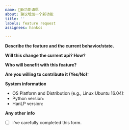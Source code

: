 ```yaml
---
name: 🚀新功能请愿
about: 建议增加一个新功能
title: ''
labels: feature request
assignees: hankcs

---
```


<!--
提问请上论坛，不要发这里！
提问请上论坛，不要发这里！
提问请上论坛，不要发这里！

以下必填，否则直接关闭。
-->

**Describe the feature and the current behavior/state.**

**Will this change the current api? How?**

**Who will benefit with this feature?**

**Are you willing to contribute it (Yes/No):**

**System information**
- OS Platform and Distribution (e.g., Linux Ubuntu 16.04):
- Python version:
- HanLP version:

**Any other info**

* [ ] I've carefully completed this form.
<!-- 发表前先搜索，此处一定要勾选！ -->
<!-- 发表前先搜索，此处一定要勾选！ -->
<!-- 发表前先搜索，此处一定要勾选！ -->